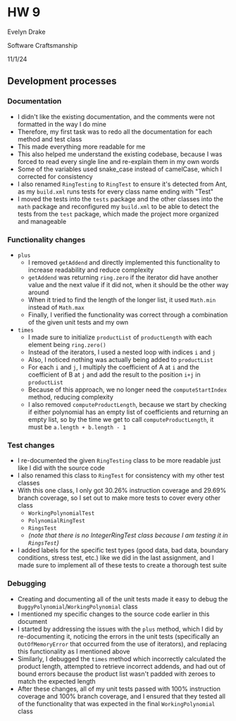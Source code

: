 # HW 9
Evelyn Drake

Software Craftsmanship

11/1/24
## Development processes
### Documentation
- I didn't like the existing documentation, and the comments were not formatted in the way I do mine
- Therefore, my first task was to redo all the documentation for each method and test class
- This made everything more readable for me
- This also helped me understand the existing codebase, because I was forced to read every single line and re-explain them in my own words
- Some of the variables used snake_case instead of camelCase, which I corrected for consistency
- I also renamed `RingTesting` to `RingTest` to ensure it's detected from Ant, as my `build.xml` runs tests for every class name ending with "Test"
- I moved the tests into the `tests` package and the other classes into the `math` package and reconfigured my `build.xml` to be able to detect the tests from the `test` package, which made the project more organized and manageable
### Functionality changes
- `plus`
  - I removed `getAddend` and directly implemented this functionality to increase readability and reduce complexity
  - `getAddend` was returning `ring.zero` if the iterator did have another value and the next value if it did not, when it should be the other way around
  - When it tried to find the length of the longer list, it used `Math.min` instead of `Math.max`
  - Finally, I verified the functionality was correct through a combination of the given unit tests and my own
- `times`
  - I made sure to initialize `productList` of `productLength` with each element being `ring.zero()`
  - Instead of the iterators, I used a nested loop with indices `i` and `j`
  - Also, I noticed nothing was actually being added to `productList`
  - For each `i` and `j`, I multiply the coefficient of A at `i` and the coefficient of B at `j` and add the result to the position `i+j` in `productList`
  - Because of this approach, we no longer need the `computeStartIndex` method, reducing complexity
  - I also removed `computeProductLength`, because we start by checking if either polynomial has an empty list of coefficients and returning an empty list, so by the time we get to call `computeProductLength`, it must be `a.length + b.length - 1`
### Test changes
- I re-documented the given `RingTesting` class to be more readable just like I did with the source code
- I also renamed this class to `RingTest` for consistency with my other test classes
- With this one class, I only got 30.26% instruction coverage and 29.69% branch coverage, so I set out to make more tests to cover every other class
  - `WorkingPolynomialTest`
  - `PolynomialRingTest`
  - `RingsTest`
  - _(note that there is no IntegerRingTest class because I am testing it in `RingsTest`)_
- I added labels for the specific test types (good data, bad data, boundary conditions, stress test, etc.) like we did in the last assignment, and I made sure to implement all of these tests to create a thorough test suite
### Debugging
- Creating and documenting all of the unit tests made it easy to debug the `BuggyPolynomial`/`WorkingPolynomial` class
- I mentioned my specific changes to the source code earlier in this document
- I started by addressing the issues with the `plus` method, which I did by re-documenting it, noticing the errors in the unit tests (specifically an `OutOfMemoryError` that occurred from the use of iterators), and replacing this functionality as I mentioned above
- Similarly, I debugged the `times` method which incorrectly calculated the product length, attempted to retrieve incorrect addends, and had out of bound errors because the product list wasn't padded with zeroes to match the expected length
- After these changes, all of my unit tests passed with 100% instruction coverage and 100% branch coverage, and I ensured that they tested all of the functionality that was expected in the final `WorkingPolynomial` class